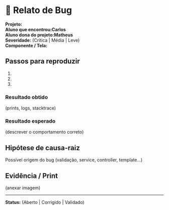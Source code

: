 
# 🐞 Relato de Bug

**Projeto:**  
**Aluno que encontrou:Carlos**  
**Aluno dona do projeto:Matheus**  
**Severidade:** (Crítica | Média | Leve)  
**Componente / Tela:**  

## Passos para reproduzir
1. 
2. 
3. 

### Resultado obtido
(prints, logs, stacktrace)

### Resultado esperado
(descrever o comportamento correto)

## Hipótese de causa-raiz
Possível origem do bug (validação, service, controller, template...)

## Evidência / Print
(anexar imagem)

---
**Status:** (Aberto | Corrigido | Validado)
